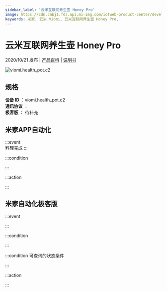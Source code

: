 ```yaml
---
sidebar_label: '云米互联网养生壶 Honey Pro'
image: https://cdn.cnbj1.fds.api.mi-img.com/iotweb-product-center/developer_15979212481370dbLpI86.png?GalaxyAccessKeyId=AKVGLQWBOVIRQ3XLEW&Expires=9223372036854775807&Signature=f8tEtcrpYHP58nYTUhWw8MJaD68=
keywords: 米家, 云米 Viomi, 云米互联网养生壶 Honey Pro, 
---
```

# 云米互联网养生壶 Honey Pro

2020/10/21 发布 | [产品百科](https://home.mi.com/webapp/content/baike/product/index.html?model=viomi.health_pot.c2/) | [说明书](https://home.mi.com/views/introduction.html?model=viomi.health_pot.c2&region=cn)

![viomi.health_pot.c2](https://cdn.cnbj1.fds.api.mi-img.com/iotweb-product-center/developer_15979212481370dbLpI86.png?GalaxyAccessKeyId=AKVGLQWBOVIRQ3XLEW&Expires=9223372036854775807&Signature=f8tEtcrpYHP58nYTUhWw8MJaD68=)

## 规格  
> 
**设备 ID** ：viomi.health_pot.c2  
**通讯协议** ：  
**极客版**  ： 待补充 


## 米家APP自动化  

:::event  
料理完成
:::

:::condition  

:::

:::action   

:::

## 米家自动化极客版  

:::event  

:::

:::condition  

:::

:::condition 可查询的状态条件  

:::

:::action  

:::

        
